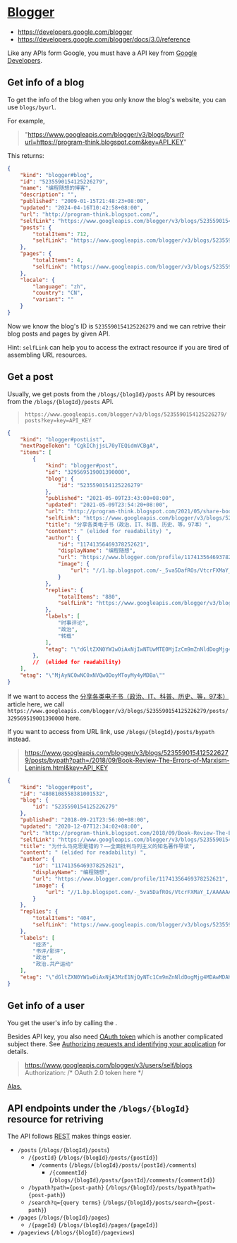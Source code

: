 # [Blogger](https://www.blogger.com)

* <https://developers.google.com/blogger>
* <https://developers.google.com/blogger/docs/3.0/reference>

Like any APIs form Google, you must have a API key from [Google Developers](https://developers.google.com/blogger/docs/3.0/using#auth).

## Get info of a blog

To get the info of the blog when you only know the blog's website, you can use `blogs/byurl`.

For example,

> "https://www.googleapis.com/blogger/v3/blogs/byurl?url=https://program-think.blogspot.com&key=API_KEY"

This returns:

```json
{
    "kind": "blogger#blog",
    "id": "5235590154125226279",
    "name": "编程随想的博客",
    "description": "",
    "published": "2009-01-15T21:48:23+08:00",
    "updated": "2024-04-16T10:42:58+08:00",
    "url": "http://program-think.blogspot.com/",
    "selfLink": "https://www.googleapis.com/blogger/v3/blogs/5235590154125226279",
    "posts": {
        "totalItems": 712,
        "selfLink": "https://www.googleapis.com/blogger/v3/blogs/5235590154125226279/posts"
    },
    "pages": {
        "totalItems": 4,
        "selfLink": "https://www.googleapis.com/blogger/v3/blogs/5235590154125226279/pages"
    },
    "locale": {
        "language": "zh",
        "country": "CN",
        "variant": ""
    }
}
```

Now we know the blog's ID is `5235590154125226279` and we can retrive their blog posts and pages by given API.

Hint: `selfLink` can help you to access the extract resource if you are tired of assembling URL resources.

## Get a post

Usually, we get posts from the `/blogs/{blogId}/posts` API by resources from the `/blogs/{blogId}/posts` API.

> `https://www.googleapis.com/blogger/v3/blogs/5235590154125226279/posts?key=key=API_KEY`

```json
{
    "kind": "blogger#postList",
    "nextPageToken": "CgkIChjjsL70yTEQidmVCBgA",
    "items": [
        {
            "kind": "blogger#post",
            "id": "329569519001390000",
            "blog": {
                "id": "5235590154125226279"
            },
            "published": "2021-05-09T23:43:00+08:00",
            "updated": "2021-05-09T23:54:20+08:00",
            "url": "http://program-think.blogspot.com/2021/05/share-books.html",
            "selfLink": "https://www.googleapis.com/blogger/v3/blogs/5235590154125226279/posts/329569519001390000",
            "title": "分享各类电子书（政治、IT、科普、历史、等，97本）",
            "content": " (elided for readability) ",
            "author": {
                "id": "11741356469378252621",
                "displayName": "编程随想",
                "url": "https://www.blogger.com/profile/11741356469378252621",
                "image": {
                    "url": "//1.bp.blogspot.com/-_5va5DafROs/VtcrFXMaY_I/AAAAAAAABU4/lQWoB9z4jaI/s35/Thinker.jpg"
                }
            },
            "replies": {
                "totalItems": "880",
                "selfLink": "https://www.googleapis.com/blogger/v3/blogs/5235590154125226279/posts/5467820871462842098/comments"
            },
            "labels": [
                "时事评论",
                "政治",
                "转载"
            ],
            "etag": "\"dGltZXN0YW1wOiAxNjIwNTUwMTE0MjIzCm9mZnNldDogMjg4MDAwMDAK\""
        },
        //  (elided for readability) 
    ],
    "etag": "\"MjAyNC0wNC0xNVQwODoyMToyMy4yMDBa\""
}
```

If we want to access the [分享各类电子书（政治、IT、科普、历史、等，97本）](http://program-think.blogspot.com/2021/05/share-books.html) article here, we call `https://www.googleapis.com/blogger/v3/blogs/5235590154125226279/posts/329569519001390000` here.

If you want to access from URL link, use `/blogs/{blogId}/posts/bypath` instead.

> https://www.googleapis.com/blogger/v3/blogs/5235590154125226279/posts/bypath?path=/2018/09/Book-Review-The-Errors-of-Marxism-Leninism.html&key=API_KEY

```json
{
    "kind": "blogger#post",
    "id": "4808108558381001532",
    "blog": {
        "id": "5235590154125226279"
    },
    "published": "2018-09-21T23:56:00+08:00",
    "updated": "2020-12-07T12:34:02+08:00",
    "url": "http://program-think.blogspot.com/2018/09/Book-Review-The-Errors-of-Marxism-Leninism.html",
    "selfLink": "https://www.googleapis.com/blogger/v3/blogs/5235590154125226279/posts/4808108558381001532",
    "title": "为什么马克思是错的？——全面批判马列主义的知名著作导读",
    "content": " (elided for readability) ",
    "author": {
        "id": "11741356469378252621",
        "displayName": "编程随想",
        "url": "https://www.blogger.com/profile/11741356469378252621",
        "image": {
            "url": "//1.bp.blogspot.com/-_5va5DafROs/VtcrFXMaY_I/AAAAAAAABU4/lQWoB9z4jaI/s35/Thinker.jpg"
        }
    },
    "replies": {
        "totalItems": "404",
        "selfLink": "https://www.googleapis.com/blogger/v3/blogs/5235590154125226279/posts/4808108558381001532/comments"
    },
    "labels": [
        "经济",
        "书评/影评",
        "政治",
        "政治.共产运动"
    ],
    "etag": "\"dGltZXN0YW1wOiAxNjA3MzE1NjQyNTc1Cm9mZnNldDogMjg4MDAwMDAK\""
}
```

## Get info of a user

You get the user's info by calling the .

Besides API key, you also need [OAuth token](https://developers.google.com/identity/protocols/oauth2) which is another complicated subject there. See [Authorizing requests and identifying your application](https://developers.google.com/blogger/docs/3.0/using#auth) for details.

> https://www.googleapis.com/blogger/v3/users/self/blogs
Authorization: /* OAuth 2.0 token here */

[Alas.](https://github.com/google/google-api-javascript-client)

## API endpoints under the `/blogs/{blogId}` resource for retriving

The API follows [REST](https://developers.google.com/blogger/docs/3.0/getting_started#JSONP) makes things easier.

* `/posts` (`/blogs/{blogId}/posts`)
    * `/{postId}` (`/blogs/{blogId}/posts/{postId}`)
        * `/comments` (`/blogs/{blogId}/posts/{postId}/comments`)
            * `/{commentId}` (`/blogs/{blogId}/posts/{postId}/comments/{commentId}`)
    * `/bypath?path={post-path}` (`/blogs/{blogId}/posts/bypath?path={post-path}`)
    * `/search?q={query terms}` (`/blogs/{blogId}/posts/search={post-path}`)
* `/pages` (`/blogs/{blogId}/pages`)
    * `/{pageId}` (`/blogs/{blogId}/pages/{pageId}`)
* `/pageviews` (`/blogs/{blogId}/pageviews`)
